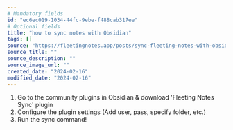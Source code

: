 ```yaml
---
# Mandatory fields
id: "ec6ec019-1034-44fc-9ebe-f488cab317ee"
# Optional fields
title: "how to sync notes with Obsidian"
tags: []
source: "https://fleetingnotes.app/posts/sync-fleeting-notes-with-obsidian/"
source_title: ""
source_description: ""
source_image_url: ""
created_date: "2024-02-16"
modified_date: "2024-02-16"
---
```

1. Go to the community plugins in Obsidian & download 'Fleeting Notes Sync' plugin
2. Configure the plugin settings (Add user, pass, specify folder, etc.)
3. Run the sync command!